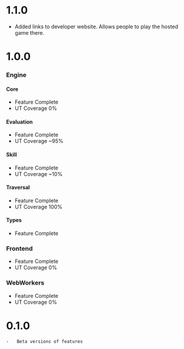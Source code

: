 # 1.1.0

-	Added links to developer website. Allows people to play the hosted game there.

# 1.0.0

### Engine
#### Core
-	Feature Complete
-	UT Coverage 0%
#### Evaluation
-	Feature Complete
-	UT Coverage ~95%
#### Skill
-	Feature Complete
-	UT Coverage ~10%
#### Traversal
-	Feature Complete
-	UT Coverage 100%
#### Types
-	Feature Complete
### Frontend
-	Feature Complete
-	UT Coverage 0%
### WebWorkers
-	Feature Complete
-	UT Coverage 0%

# 0.1.0

	-	Beta versions of features